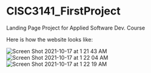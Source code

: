 # CISC3141_FirstProject
Landing Page Project for Applied Software Dev. Course

Here is how the website looks like:

![Screen Shot 2021-10-17 at 1 21 43 AM](https://user-images.githubusercontent.com/70613782/137613007-8f5b8010-2a88-4218-bda2-ac407f273864.png)
![Screen Shot 2021-10-17 at 1 22 04 AM](https://user-images.githubusercontent.com/70613782/137613012-f483f005-21c2-425a-b5ea-6bcd91cc2f92.png)
![Screen Shot 2021-10-17 at 1 22 19 AM](https://user-images.githubusercontent.com/70613782/137613016-ff59b3ce-4e9b-47df-af4d-91ab032c1f00.png)
